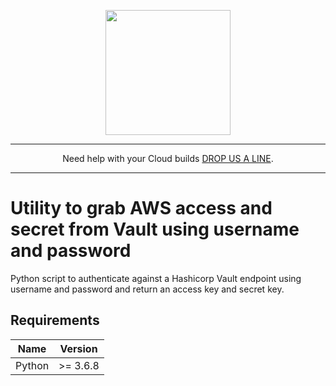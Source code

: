 <p align="center">
  <a href="https://www.cloud42.io/" target="_blank" rel="Homepage">
  <img width="200" height="200" src="https://www.cloud42.io/wp-content/uploads/2020/01/transparent_small.png">
  </a>
</p>

---
<p align="center">Need help with your Cloud builds <a href="https://www.cloud42.io/contact/" target="_blank" rel="ContactUS"> DROP US A LINE</a>.</p>

---
# Utility to grab AWS access and secret from Vault using username and password 
Python script to authenticate against a Hashicorp Vault endpoint using username and password and return an access key and secret key.

## Requirements

| Name | Version |
|------|---------|
| Python | >= 3.6.8 |

